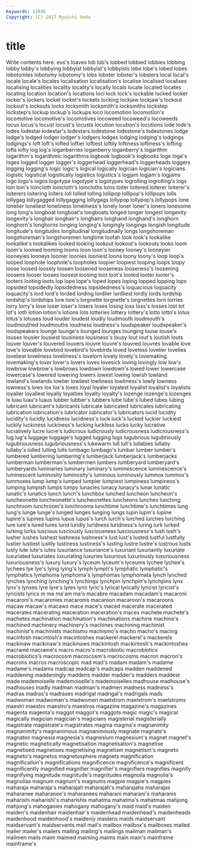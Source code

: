 ```yaml
---
Keywords: 13936 
Copyright: (C) 2017 Ryuichi Ueda
---
```


# title

Write contents here.
ess's loaves lob lob's lobbed
lobbied lobbies lobbing lobby lobby's lobbying lobbyist lobbyist's lobbyists lobe
lobe's lobed lobes lobotomies lobotomy lobotomy's lobs lobster lobster's lobsters
local local's locale locale's locales localisation localisation's localise localised localises
localising localities locality locality's locally locals locate located locates locating
location location's locations loci lock lock's lockable locked locker locker's
lockers locket locket's lockets locking lockjaw lockjaw's lockout lockout's lockouts
locks locksmith locksmith's locksmiths lockstep lockstep's lockup lockup's lockups loco
locomotion locomotion's locomotive locomotive's locomotives locoweed locoweed's locoweeds locus locus's
locust locust's locusts locution locution's locutions lode lode's lodes lodestar
lodestar's lodestars lodestone lodestone's lodestones lodge lodge's lodged lodger lodger's
lodgers lodges lodging lodging's lodgings lodgings's loft loft's lofted loftier
loftiest loftily loftiness loftiness's lofting lofts lofty log log's loganberries
loganberry loganberry's logarithm logarithm's logarithmic logarithms logbook logbook's logbooks loge
loge's loges logged logger logger's loggerhead loggerhead's loggerheads loggers logging
logging's logic logic's logical logically logician logician's logicians logistic logistical
logistically logistics logistics's logjam logjam's logjams logo logo's logos logotype
logotype's logotypes logrolling logrolling's logs loin loin's loincloth loincloth's loincloths
loins loiter loitered loiterer loiterer's loiterers loitering loiters loll lolled
lolling lollipop lollipop's lollipops lolls lollygag lollygagged lollygagging lollygags lollypop
lollypop's lollypops lone lonelier loneliest loneliness loneliness's lonely loner loner's
loners lonesome long long's longboat longboat's longboats longed longer longest
longevity longevity's longhair longhair's longhairs longhand longhand's longhorn longhorn's longhorns
longing longing's longingly longings longish longitude longitude's longitudes longitudinal longitudinally
longs longshoreman longshoreman's longshoremen longtime loofah look look's lookalike lookalike's
lookalikes looked looking lookout lookout's lookouts looks loom loom's loomed
looming looms loon loon's looney looney's looneyier looneyies looneys loonier
loonies looniest loons loony loony's loop loop's looped loophole loophole's
loopholes loopier loopiest looping loops loopy loose loosed loosely loosen
loosened looseness looseness's loosening loosens looser looses loosest loosing loot
loot's looted looter looter's looters looting loots lop lope lope's
loped lopes loping lopped lopping lops lopsided lopsidedly lopsidedness lopsidedness's
loquacious loquacity loquacity's lord lord's lorded lording lordlier lordliest lordly
lords lordship lordship's lordships lore lore's lorgnette lorgnette's lorgnettes lorn
lorries lorry lorry's lose loser loser's losers loses losing loss
loss's losses lost lot lot's loth lotion lotion's lotions lots
lotteries lottery lottery's lotto lotto's lotus lotus's lotuses loud louder
loudest loudly loudmouth loudmouth's loudmouthed loudmouths loudness loudness's loudspeaker loudspeaker's
loudspeakers lounge lounge's lounged lounges lounging louse louse's louses lousier
lousiest lousiness lousiness's lousy lout lout's loutish louts louver louver's
louvered louvers louvre louvre's louvred louvres lovable love love's loveable
lovebird lovebird's lovebirds loved loveless lovelier lovelies loveliest loveliness loveliness's
lovelorn lovely lovely's lovemaking lovemaking's lover lover's lovers loves lovesick
loving lovingly low low's lowbrow lowbrow's lowbrows lowdown lowdown's lowed
lower lowercase lowercase's lowered lowering lowers lowest lowing lowish lowland
lowland's lowlands lowlier lowliest lowliness lowliness's lowly lowness lowness's lows
lox lox's loxes loyal loyaler loyalest loyalist loyalist's loyalists loyaller
loyallest loyally loyalties loyalty loyalty's lozenge lozenge's lozenges ls luau
luau's luaus lubber lubber's lubbers lube lube's lubed lubes lubing
lubricant lubricant's lubricants lubricate lubricated lubricates lubricating lubrication lubrication's lubricator
lubricator's lubricators lucid lucidity lucidity's lucidly lucidness lucidness's luck luck's
lucked luckier luckiest luckily luckiness luckiness's lucking luckless lucks lucky
lucrative lucratively lucre lucre's ludicrous ludicrously ludicrousness ludicrousness's lug lug's
luggage luggage's lugged lugging lugs lugubrious lugubriously lugubriousness lugubriousness's lukewarm
lull lull's lullabies lullaby lullaby's lulled lulling lulls lumbago lumbago's
lumbar lumber lumber's lumbered lumbering lumbering's lumberjack lumberjack's lumberjacks lumberman
lumberman's lumbermen lumbers lumberyard lumberyard's lumberyards luminaries luminary luminary's luminescence
luminescence's luminescent luminosity luminosity's luminous luminously lummox lummox's lummoxes lump
lump's lumped lumpier lumpiest lumpiness lumpiness's lumping lumpish lumps lumpy
lunacies lunacy lunacy's lunar lunatic lunatic's lunatics lunch lunch's lunchbox
lunched luncheon luncheon's luncheonette luncheonette's luncheonettes luncheons lunches lunching lunchroom
lunchroom's lunchrooms lunchtime lunchtime's lunchtimes lung lung's lunge lunge's lunged
lunges lunging lungs lupin lupin's lupine lupine's lupines lupins lupus
lupus's lurch lurch's lurched lurches lurching lure lure's lured lures
lurid luridly luridness luridness's luring lurk lurked lurking lurks luscious
lusciously lusciousness lusciousness's lush lush's lusher lushes lushest lushness lushness's
lust lust's lusted lustful lustfully lustier lustiest lustily lustiness lustiness's
lusting lustre lustre's lustrous lusts lusty lute lute's lutes luxuriance
luxuriance's luxuriant luxuriantly luxuriate luxuriated luxuriates luxuriating luxuries luxurious luxuriously
luxuriousness luxuriousness's luxury luxury's lyceum lyceum's lyceums lychee lychee's lychees
lye lye's lying lying's lymph lymph's lymphatic lymphatic's lymphatics lymphoma
lymphoma's lymphomas lymphomata lynch lynched lynches lynching lynching's lynchings lynchpin
lynchpin's lynchpins lynx lynx's lynxes lyre lyre's lyres lyric lyric's
lyrical lyrically lyricist lyricist's lyricists lyrics m ma ma'am ma's
macabre macadam macadam's macaroni macaroni's macaronies macaronis macaroon macaroon's macaroons
macaw macaw's macaws mace mace's maced macerate macerated macerates macerating
maceration maceration's maces machete machete's machetes machination machination's machinations machine
machine's machined machinery machinery's machines machining machinist machinist's machinists machismo
machismo's macho macho's macing macintosh macintosh's macintoshes mackerel mackerel's mackerels
mackinaw mackinaw's mackinaws mackintosh mackintosh's mackintoshes macramé macramé's macro macro's
macrobiotic macrobiotics macrobiotics's macrocosm macrocosm's macrocosms macron macron's macrons macros
macroscopic mad mad's madam madam's madame madame's madams madcap madcap's
madcaps madden maddened maddening maddeningly maddens madder madder's madders maddest
made mademoiselle mademoiselle's mademoiselles madhouse madhouse's madhouses madly madman madman's
madmen madness madness's madras madras's madrases madrigal madrigal's madrigals mads
madwoman madwoman's madwomen maelstrom maelstrom's maelstroms maestri maestro maestro's maestros
magazine magazine's magazines magenta magenta's maggot maggot's maggots magic magic's
magical magically magician magician's magicians magisterial magisterially magistrate magistrate's magistrates
magma magma's magnanimity magnanimity's magnanimous magnanimously magnate magnate's magnates magnesia
magnesia's magnesium magnesium's magnet magnet's magnetic magnetically magnetisation magnetisation's magnetise
magnetised magnetises magnetising magnetism magnetism's magneto magneto's magnetos magnetosphere magnets
magnification magnification's magnifications magnificence magnificence's magnificent magnificently magnified magnifier magnifier's
magnifiers magnifies magnify magnifying magnitude magnitude's magnitudes magnolia magnolia's magnolias
magnum magnum's magnums magpie magpie's magpies maharaja maharaja's maharajah maharajah's
maharajahs maharajas maharanee maharanee's maharanees maharani maharani's maharanis maharishi maharishi's
maharishis mahatma mahatma's mahatmas mahjong mahjong's mahoganies mahogany mahogany's maid
maid's maiden maiden's maidenhair maidenhair's maidenhead maidenhead's maidenheads maidenhood maidenhood's
maidenly maidens maids maidservant maidservant's maidservants mail mail's mailbox mailbox's
mailboxes mailed mailer mailer's mailers mailing mailing's mailings mailman mailman's
mailmen mails maim maimed maiming maims main main's mainframe mainframe's

